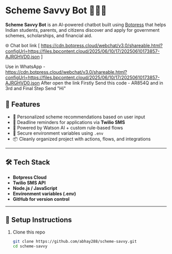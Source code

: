 # Scheme Savvy Bot 🤖🇮🇳

**Scheme Savvy Bot** is an AI-powered chatbot built using [Botpress](https://botpress.com) that helps Indian students, parents, and citizens discover and apply for government schemes, scholarships, and financial aid.

🌐 Chat bot link [ https://cdn.botpress.cloud/webchat/v3.0/shareable.html?configUrl=https://files.bpcontent.cloud/2025/06/10/17/20250610173857-AJRGHVD0.json ]

Use in WhatsApp - https://cdn.botpress.cloud/webchat/v3.0/shareable.html?configUrl=https://files.bpcontent.cloud/2025/06/10/17/20250610173857-AJRGHVD0.json
After open the link Firstly Send this code - AR854Q
and in 3rd and Final Step Send "Hi"

## 🚀 Features

- 🎯 Personalized scheme recommendations based on user input
- 📅 Deadline reminders for applications via **Twilio SMS**
- 🧠 Powered by Watson AI + custom rule-based flows
- 🔐 Secure environment variables using `.env`
- 📦 Cleanly organized project with actions, flows, and integrations

---

## 🛠️ Tech Stack

- **Botpress Cloud**
- **Twilio SMS API**
- **Node.js / JavaScript**
- **Environment variables (.env)**
- **GitHub for version control**

---

## 🔧 Setup Instructions

1. Clone this repo  
   ```bash
   git clone https://github.com/abhay288/scheme-savvy.git
   cd scheme-savvy
